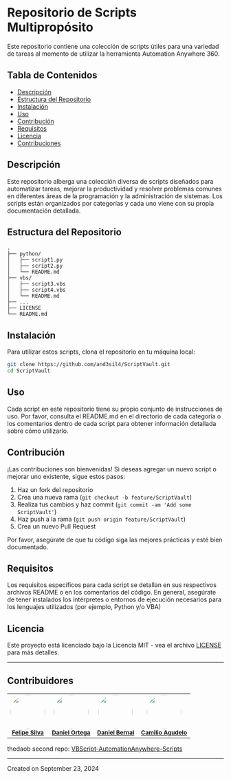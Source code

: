 # Repositorio de Scripts Multipropósito

Este repositorio contiene una colección de scripts útiles para una variedad de tareas al momento de utilizar la herramienta Automation Anywhere 360.

## Tabla de Contenidos

- [Descripción](#descripción)
- [Estructura del Repositorio](#estructura-del-repositorio)
- [Instalación](#instalación)
- [Uso](#uso)
- [Contribución](#contribución)
- [Requisitos](#requisitos)
- [Licencia](#licencia)
- [Contribuciones](#contribuidores)

## Descripción

Este repositorio alberga una colección diversa de scripts diseñados para automatizar tareas, mejorar la productividad y resolver problemas comunes en diferentes áreas de la programación y la administración de sistemas. Los scripts están organizados por categorías y cada uno viene con su propia documentación detallada.

## Estructura del Repositorio

```
.
├── python/
│   ├── script1.py
│   ├── script2.py
│   └── README.md
├── vbs/
│   ├── script3.vbs
│   ├── script4.vbs
│   └── README.md
├── ...
├── LICENSE
└── README.md
```

## Instalación

Para utilizar estos scripts, clona el repositorio en tu máquina local:

```bash
git clone https://github.com/and3sil4/ScriptVault.git
cd ScriptVault
```

## Uso

Cada script en este repositorio tiene su propio conjunto de instrucciones de uso. Por favor, consulta el README.md en el directorio de cada categoría o los comentarios dentro de cada script para obtener información detallada sobre cómo utilizarlo.

## Contribución

¡Las contribuciones son bienvenidas! Si deseas agregar un nuevo script o mejorar uno existente, sigue estos pasos:

1. Haz un fork del repositorio
2. Crea una nueva rama (`git checkout -b feature/ScriptVault`)
3. Realiza tus cambios y haz commit (`git commit -am 'Add some ScriptVault'`)
4. Haz push a la rama (`git push origin feature/ScriptVault`)
5. Crea un nuevo Pull Request

Por favor, asegúrate de que tu código siga las mejores prácticas y esté bien documentado.

## Requisitos

Los requisitos específicos para cada script se detallan en sus respectivos archivos README o en los comentarios del código. En general, asegúrate de tener instalados los intérpretes o entornos de ejecución necesarios para los lenguajes utilizados (por ejemplo, Python y/o VBA)

## Licencia

Este proyecto está licenciado bajo la Licencia MIT - vea el archivo [LICENSE](LICENSE) para más detalles.

---

## Contribuidores

<table>
  <tr>
    <td align="center">
      <a href="https://github.com/AND3SIL4">
        <img src="https://github.com/AND3SIL4.png?size=100" width="80" style="border-radius: 50%;"/>
      </a>
      <br />
      <sub><b><a href="https://github.com/AND3SIL4">Felipe Silva</a></b></sub>
    </td>
    <td align="center">
      <a href="https://github.com/thedaob">
        <img src="https://github.com/thedaob.png?size=100" width="80" style="border-radius:50%;"/>
      </a>
      <br />
      <sub><b><a href="https://github.com/thedaob">Daniel Ortega</a></b></sub>
    </td>
    <td align="center">
      <a href="https://github.com/DanielBernal133">
        <img src="https://github.com/DanielBernal133.png?size=100" width="80" style="border-radius:50%;"/>
      </a>
      <br />
      <sub><b><a href="https://github.com/thedaob">Daniel Bernal</a></b></sub>
    </td>
    <td align="center">
      <a href="https://github.com/Jagudelo23">
        <img src="https://github.com/Jagudelo23.png?size=100" width="80" style="border-radius:50%;"/>
      </a>
      <br />
      <sub><b><a href="https://github.com/Jagudelo23">Camilio Agudelo</a></b></sub>
    </td>
  </tr>
</table>

thedaob second repo: [VBScript-AutomationAnywhere-Scripts](https://github.com/Thedaob/VBScript-AutomationAnywhere-Scripts)

---

Created on September 23, 2024


